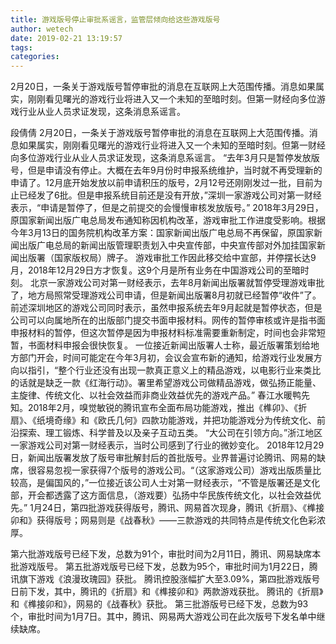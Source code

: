 ```yaml
---
title: 游戏版号停止审批系谣言，监管层倾向给这些游戏版号
author: wetech
date: 2019-02-21 13:19:57
tags: 
categories: 
---
```

2月20日，一条关于游戏版号暂停审批的消息在互联网上大范围传播。消息如果属实，刚刚看见曙光的游戏行业将进入又一个未知的至暗时刻。但第一财经向多位游戏行业从业人员求证发现，这条消息系谣言。
<!-- more -->
段倩倩
2月20日，一条关于游戏版号暂停审批的消息在互联网上大范围传播。消息如果属实，刚刚看见曙光的游戏行业将进入又一个未知的至暗时刻。但第一财经向多位游戏行业从业人员求证发现，这条消息系谣言。
“去年3月只是暂停发放版号，但是申请没有停止。大概在去年9月份时申报系统维护，当时就不再受理新的申请了。12月底开始发放以前申请积压的版号，2月12号还刚刚发过一批，目前为止已经发了6批。但是申报系统目前还是没有开放，”深圳一家游戏公司对第一财经表示，“申请是暂停了，但是之前提交的会慢慢审核发放版号。”
2018年3月29日，原国家新闻出版广电总局发布通知称因机构改革，游戏审批工作进度受影响。根据今年3月13日的国务院机构改革方案：国家新闻出版广电总局不再保留，原国家新闻出版广电总局的新闻出版管理职责划入中央宣传部，中央宣传部对外加挂国家新闻出版署（国家版权局）牌子。
游戏审批工作因此移交给中宣部，并停摆长达9月，2018年12月29日方才恢复。这9个月是所有业务在中国游戏公司的至暗时刻。
北京一家游戏公司对第一财经表示，去年8月新闻出版署就暂停受理游戏审批了，地方局照常受理游戏公司申请，但是新闻出版署8月初就已经暂停“收件”了。
前述深圳地区的游戏公司同时表示，虽然申报系统去年9月起就是暂停状态，但是公司可以向属地所在的出版部门提交书面申报材料。网传的暂停审核或许是指书面申报材料的暂停，但这次暂停是因为申报材料标准需要重新制定，时间也会非常短暂，书面材料申报会很快恢复。
一位接近新闻出版署人士称，最近版署策划给地方部门开会，时间可能定在今年3月初，会议会宣布新的通知，给游戏行业发展方向以指引，“整个行业还没有出现一款真正意义上的精品游戏，以电影行业来类比的话就是缺乏一款《红海行动》。署里希望游戏公司做精品游戏，做弘扬正能量、主旋律、传统文化、以社会效益而非商业效益优先的游戏产品。”
春江水暖鸭先知。2018年2月，嗅觉敏锐的腾讯宣布全面布局功能游戏，推出《榫卯》、《折扇》、《纸境奇缘》和《欧氏几何》四款功能游戏，并把功能游戏分为传统文化、前沿探索、理工锻炼、科学普及以及亲子互动五类。
“大公司在引领方向。”浙江地区一家游戏公司对第一财经表示，当时公司感到了行业的微妙变化。
2018年12月29日，新闻出版署发放了版号审批解封后的首批版号。业界普遍讨论腾讯、网易的缺席，很容易忽视一家获得7个版号的游戏公司。“（这家游戏公司）游戏出版质量比较高，是偏国风的，”一位接近该公司人士对第一财经表示，“不管是版署还是文化部，开会都透露了这方面信息，（游戏要）弘扬中华民族传统文化，以社会效益优先。”
1月24日，第四批游戏获得版号，腾讯、网易首次现身，腾讯《折扇》、《榫接卯和》获得版号；网易则是《战春秋》——三款游戏的共同特点是传统文化色彩浓厚。
 
 
第六批游戏版号已经下发，总数为91个，审批时间为2月11日，腾讯、网易缺席本批游戏版号。
第五批游戏版号已经下发，总数为95个，审批时间为1月22日，腾讯旗下游戏《浪漫玫瑰园》获批。
腾讯控股涨幅扩大至3.09%，第四批游戏版号日前下发，其中，腾讯的《折扇》和《榫接卯和》两款游戏获批。
腾讯的《折扇》和《榫接卯和》，网易的《战春秋》获批。
第三批游版号已经下发，总数为93个，审批时间为1月7日。其中，腾讯、网易两大游戏公司在此次版号下发名单中继续缺席。
